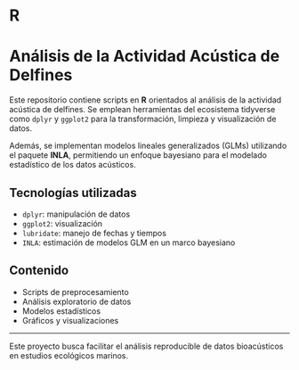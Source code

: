 # R

# Análisis de la Actividad Acústica de Delfines

Este repositorio contiene scripts en **R** orientados al análisis de la actividad acústica de delfines. Se emplean herramientas del ecosistema tidyverse como `dplyr` y `ggplot2` para la transformación, limpieza y visualización de datos.

Además, se implementan modelos lineales generalizados (GLMs) utilizando el paquete **INLA**, permitiendo un enfoque bayesiano para el modelado estadístico de los datos acústicos.

## Tecnologías utilizadas

- `dplyr`: manipulación de datos
- `ggplot2`: visualización
- `lubridate`: manejo de fechas y tiempos
- `INLA`: estimación de modelos GLM en un marco bayesiano

## Contenido

- Scripts de preprocesamiento
- Análisis exploratorio de datos
- Modelos estadísticos
- Gráficos y visualizaciones

---

Este proyecto busca facilitar el análisis reproducible de datos bioacústicos en estudios ecológicos marinos.
